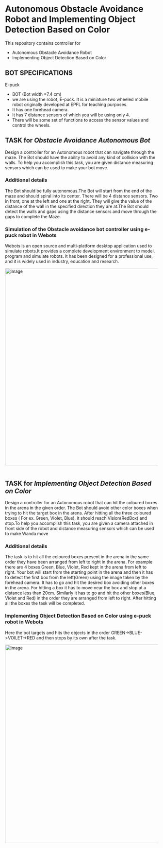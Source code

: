 # Autonomous Obstacle Avoidance Robot and Implementing Object Detection Based on Color
This repository contains controller for 
* Autonomous Obstacle Avoidance Robot
* Implementing Object Detection Based on Color


## BOT SPECIFICATIONS

E-puck
* BOT (Bot width =7.4 cm)
* we are using the robot, E-puck. It is a miniature two wheeled mobile robot originally developed at EPFL for teaching
  purposes.
* It has one forehead camera.
* It has 7 distance sensors of which you will be using only 4.
* There will be some set of functions to access the sensor values and control the wheels.

## TASK for *Obstacle Avoidance Autonomous Bot* 

Design a controller for an Autonomous robot that can navigate through the maze. The Bot should have the ability to avoid any
kind of collision with the walls. To help you accomplish this task, you are given distance measuring sensors which can be
used to make your bot move.

### Additional details

The Bot should be fully autonomous.The Bot will start from the end of the maze and should spiral into its center.
There will be 4 distance sensors. Two in front, one at the left and one at the right. They will give the value of the 
distance of the wall in the specified direction they are at.The Bot should detect the walls and gaps using the distance
sensors and move through the gaps to complete the Maze.  <br />

### Simulation of the Obstacle avoidance bot controller using e-puck robot in Webots
Webots is an open source and multi-platform desktop application used to simulate robots.It provides a complete development environment to model, program and simulate robots.
It has been designed for a professional use, and it is widely used in industry, education and research. <br />

<img width="649" alt="image" src="https://user-images.githubusercontent.com/85176591/152930716-c7e28243-0f0c-4a18-b6a2-a7f6515c30e8.png"><br /><br />


## TASK for *Implementing Object Detection Based on Color* 

Design a controller for an Autonomous robot that can hit the coloured boxes in the arena in the given order. The Bot should avoid other color boxes when trying to hit the target box in the arena. After hitting all the three coloured 
boxes ( For ex. Green, Violet, Blue), it
should reach Vision(RedBox) and
stop.To help you accomplish this task, you
are given a camera attached in front
side of the robot and distance
measuring sensors which can be used
to make Wanda move

### Additional details

The task is to hit all the coloured
boxes present in the arena in the
same order they have been
arranged from left to right in the
arena.
For example there are 4 boxes
Green, Blue, Violet, Red kept in the
arena from left to right. Your bot
will start from the starting point in
the arena and then it has to detect
the first box from the left(Green)
using the image taken by the
forehead camera. It has to go and
hit the desired box avoiding other
boxes in the arena. For hitting a box it has to move near the box and stop at a
distance less than 20cm. Similarly it has to go and hit the other boxes(Blue,
Violet and Red) in the order they are arranged from left to right. After hitting all
the boxes the task will be completed.

### Implementing Object Detection Based on Color using e-puck robot in Webots
Here the bot targets and hits the objects in the order GREEN->BLUE->VOILET->RED and then stops by its own after the task.<br />

<img width="653" alt="image" src="https://user-images.githubusercontent.com/85176591/152931175-0fc22ce1-90f7-40fc-80d5-7c59bcc8c61e.png"><br /><br />

